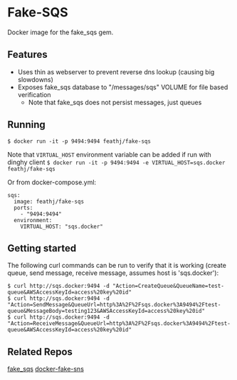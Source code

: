 Fake-SQS
==================
Docker image for the fake_sqs gem.

Features
---------
* Uses thin as webserver to prevent reverse dns lookup (causing big slowdowns)
* Exposes fake_sqs database to "/messages/sqs" VOLUME for file based verification
  * Note that fake_sqs does not persist messages, just queues

Running
-------
`$ docker run -it -p 9494:9494 feathj/fake-sqs`

Note that `VIRTUAL_HOST` environment variable can be added if run with dinghy client
`$ docker run -it -p 9494:9494 -e VIRTUAL_HOST=sqs.docker feathj/fake-sqs`

Or from docker-compose.yml:
```
sqs:
  image: feathj/fake-sqs
  ports:
    - "9494:9494"
  environment:
    VIRTUAL_HOST: "sqs.docker"
```

Getting started
---------------
The following curl commands can be run to verify that it is working (create queue, send message, receive message, assumes host is 'sqs.docker'):

`$ curl http://sqs.docker:9494 -d "Action=CreateQueue&QueueName=test-queue&AWSAccessKeyId=access%20key%20id"`  
`$ curl http://sqs.docker:9494 -d "Action=SendMessage&QueueUrl=http%3A%2F%2Fsqs.docker%3A9494%2Ftest-queue&MessageBody=testing123&AWSAccessKeyId=access%20key%20id"`  
`$ curl http://sqs.docker:9494 -d "Action=ReceiveMessage&QueueUrl=http%3A%2F%2Fsqs.docker%3A9494%2Ftest-queue&AWSAccessKeyId=access%20key%20id"`


Related Repos
-------------
[fake_sqs](https://github.com/iain/fake_sqs)
[docker-fake-sns](https://github.com/feathj/docker-fake-sns)
